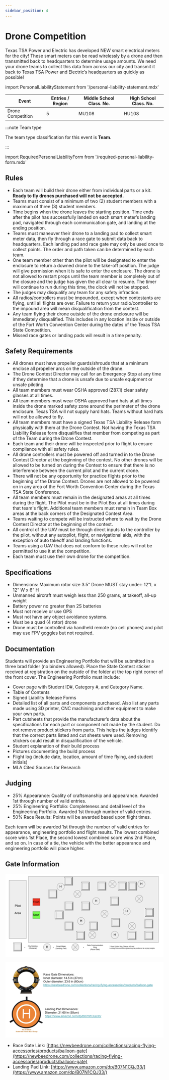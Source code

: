 ```yaml
---
sidebar_position: 4
---
```


# Drone Competition

Texas TSA Power and Electric has developed NEW smart electrical meters for the city! These smart meters can be read wirelessly by a drone and then transmitted back to headquarters to determine usage amounts. We need your drone teams to collect this data from across our city and transmit it back to Texas TSA Power and Electric’s headquarters as quickly as possible!

import PersonalLiabilityStatement from '/personal-liability-statement.mdx'

<PersonalLiabilityStatement />


| Event             | Entries / Region | Middle School Class. No. | High School Class. No. |
| ----------------- | ---------------- | ------------------------ | ---------------------- |
| Drone Competition | 5                | MU108                    | HU108                  |

:::note Team type

The team type classification for this event is **Team**.

:::

import RequiredPersonalLiabilityForm from '/required-personal-liability-form.mdx'

<RequiredPersonalLiabilityForm />

## Rules

- Each team will build their drone either from individual parts or a kit. **Ready to fly drones purchased will not be accepted.**
- Teams must consist of a minimum of two (2) student members with a maximum of three (3) student members.
- Time begins when the drone leaves the starting position. Time ends after the pilot has successfully landed on each smart meter’s landing pad, navigated through each communication gate, and landing at the ending position.
- Teams must maneuver their drone to a landing pad to collect smart meter data, then fly through a race gate to submit data back to headquarters. Each landing pad and race gate may only be used once to collect points. The order and path taken can be determined by each team.
- One team member other than the pilot will be designated to enter the enclosure to return a downed drone to the take-off position. The judge will give permission when it is safe to enter the enclosure. The drone is not allowed to restart props until the team member is completely out of the closure and the judge has given the all clear to resume. The timer will continue to run during this time, the clock will not be stopped.
- The judges may disqualify any team for any safety infraction.
- All radios/controllers must be impounded, except when contestants are flying, until all flights are over. Failure to return your radio/controller to the impound area will mean disqualification from the contest.
- Any team flying their drone outside of the drone enclosure will be immediately disqualified. This includes in any location inside or outside of the Fort Worth Convention Center during the dates of the Texas TSA State Competition.
- Missed race gates or landing pads will result in a time penalty.

## Safety Requirements

- All drones must have propeller guards/shrouds that at a minimum enclose all propeller arcs on the outside of the drone.
- The Drone Contest Director may call for an Emergency Stop at any time if they determine that a drone is unsafe due to unsafe equipment or unsafe piloting.
- All team members must wear OSHA approved (Z87.1) clear safety glasses at all times.
- All team members must wear OSHA approved hard hats at all times inside the drone marked safety zone around the perimeter of the drone enclosure. Texas TSA will not supply hard hats. Teams without hard hats will not be allowed to fly.
- All team members must have a signed Texas TSA Liability Release form physically with them at the Drone Contest. Not having the Texas TSA Liability Release form disqualifies that member from competing as part of the Team during the Drone Contest.
- Each team and their drone will be inspected prior to flight to ensure compliance with all safety rules.
- All drone controllers must be powered off and turned in to the Drone Contest Director at the beginning of the contest. No other drones will be allowed to be turned on during the Contest to ensure that there is no interference between the current pilot and the current drone.
- There will not be any opportunity for practice flights prior to the beginning of the Drone Contest. Drones are not allowed to be powered on in any area of the Fort Worth Convention Center during the Texas TSA State Conference.
- All team members must remain in the designated areas at all times during the flight. The Pilot must be in the Pilot Box at all times during that team's flight. Additional team members must remain in Team Box areas at the back corners of the Designated Contest Area.
- Teams waiting to compete will be instructed where to wait by the Drone Contest Director at the beginning of the contest.
- All control of the UAV must be through direct inputs to the controller by the pilot, without any autopilot, flight, or navigational aids, with the exception of auto takeoff and landing functions.
- Teams using a UAV that does not conform to these rules will not be permitted to use it at the competition.
- Each team must use their own drone for the competition.

## Specifications

- Dimensions: Maximum rotor size 3.5” Drone MUST stay under: 12”L x 12” W x 6” H
- Unmanned aircraft must weigh less than 250 grams, at takeoff, all-up weight
- Battery power no greater than 2S batteries
- Must not receive or use GPS
- Must not have any object avoidance systems.
- Must be a quad (4 rotor) drone
- Drone must be controlled via handheld remote (no cell phones) and pilot may use FPV goggles but not required.

## Documentation

Students will provide an Engineering Portfolio that will be submitted in a three brad folder (no binders allowed). Place the State Contest sticker received at registration on the outside of the folder at the top right corner of the front cover. The Engineering Portfolio must include:

- Cover page with Student ID#, Category #, and Category Name.
- Table of Contents
-  Signed Liability Release Forms
- Detailed list of all parts and components purchased. Also list any parts made using 3D printer, CNC machining and other equipment to make your own parts.
- Part cutsheets that provide the manufacturer’s data about the specifications for each part or component not made by the student. Do not remove product stickers from parts. This helps the judges identify that the correct parts listed and cut sheets were used. Removing stickers could result in disqualification of the vehicle.
- Student explanation of their build process
- Pictures documenting the build process
- Flight log (include date, location, amount of time flying, and student initials)
- MLA Cited Sources for Research

## Judging

- 25% Appearance: Quality of craftsmanship and appearance. Awarded 1st through number of valid entries.
- 25% Engineering Portfolio: Completeness and detail level of the Engineering Portfolio. Awarded 1st through number of valid entries.
- 50% Race Results: Points will be awarded based upon flight times.

Each team will be awarded 1st through the number of valid entries for appearance, engineering portfolio and flight results. The lowest combined score wins 1st Place, the second lowest combined score wins 2nd Place, and so on. In case of a tie, the vehicle with the better appearance and engineering portfolio will place higher.

## Gate Information

![UTE Drone Competition Gates](/img/ute-drone-competition-gates.png)

![UTE Drone Competition Race Gate and Landing Pad Dimensions](/img/ute-drone-competition-gate-and-pad-dimensions.png)

- Race Gate Link: [https://newbeedrone.com/collections/racing-flying-accessories/products/balloon-gate](https://newbeedrone.com/collections/racing-flying-accessories/products/balloon-gate)
- Landing Pad Link: [https://www.amazon.com/dp/B07N1CQJ33/](https://www.amazon.com/dp/B07N1CQJ33/)